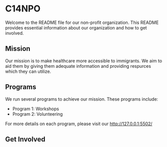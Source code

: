 # C14NPO
Welcome to the README file for our non-profit organization. This README provides essential information about our organization and how to get involved.

## Mission

Our mission is to make healthcare more accessible to immigrants. We aim to aid them by giving them adequate information and providing respurces which they can utilize.

## Programs

We run several programs to achieve our mission. These programs include:

- Program 1: Workshops
- Program 2: Volunteering

For more details on each program, please visit our http://127.0.0.1:5502/

## Get Involved
